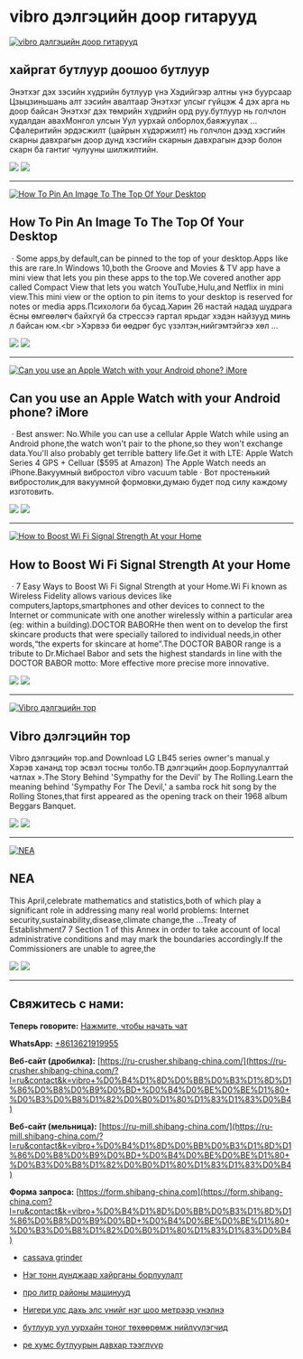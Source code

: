 # vibro дэлгэцийн доор гитарууд

<a href="https://swt.shibang-china.com/?l=ru&img&k=vibro+%D0%B4%D1%8D%D0%BB%D0%B3%D1%8D%D1%86%D0%B8%D0%B9%D0%BD+%D0%B4%D0%BE%D0%BE%D1%80+%D0%B3%D0%B8%D1%82%D0%B0%D1%80%D1%83%D1%83%D0%B4" target="_blank">![vibro дэлгэцийн доор гитарууд](http://static.shibang-china.com/all-800x300/1082.jpg)</a>

## хайргат бутлуур доошоо бутлуур
Энэтхэг дэх зэсийн хүдрийн бутлуур үнэ Хэдийгээр алтны үнэ буурсаар Цзыцзиньшань алт зэсийн авалтаар Энэтхэг улсыг гүйцэж 4 дэх арга нь доор байсан Энэтхэг дэх төмрийн хүдрийн орд руу.бутлуур нь голчлон худалдан авахМонгол улсын Уул уурхай олборлох,баяжуулах … Сфалеритийн эрдэсжилт (цайрын хүдэржилт) нь голчлон дээд хэсгийн скарны давхрагын доор дунд хэсгийн скарнын давхрагын дээр болон скарн ба гантиг чулууны шилжилтийн.


<a href="https://whatsapp.shibangsoft.com/WhatsApp.php" target="_blank" title="WhatsApp">![](http://static.shibang-china.com/icon/whatsapp.png)</a> <a href="https://swt.shibang-china.com/?l=ru&icon&k=vibro+%D0%B4%D1%8D%D0%BB%D0%B3%D1%8D%D1%86%D0%B8%D0%B9%D0%BD+%D0%B4%D0%BE%D0%BE%D1%80+%D0%B3%D0%B8%D1%82%D0%B0%D1%80%D1%83%D1%83%D0%B4" target="_blank">![](http://static.shibang-china.com/icon/chat-ru.png)</a>

---

<a href="https://swt.shibang-china.com/?l=ru&img&k=vibro+%D0%B4%D1%8D%D0%BB%D0%B3%D1%8D%D1%86%D0%B8%D0%B9%D0%BD+%D0%B4%D0%BE%D0%BE%D1%80+%D0%B3%D0%B8%D1%82%D0%B0%D1%80%D1%83%D1%83%D0%B4" target="_blank">![How To Pin An Image To The Top Of Your Desktop](http://static.shibang-china.com/all-800x300/1311.jpg)</a>

## How To Pin An Image To The Top Of Your Desktop
&nbsp;&#0183;&#32;Some apps,by default,can be pinned to the top of your desktop.Apps like this are rare.In Windows 10,both the Groove and Movies &amp; TV app have a mini view that lets you pin these apps to the top.We covered another app called Compact View that lets you watch YouTube,Hulu,and Netflix in mini view.This mini view or the option to pin items to your desktop is reserved for notes or media apps.Психологи ба бусад.Харин 26 настай надад шудрага ёсны өмгөөлөгч байхгүй ба стрессээ гартал ярьдаг хэдэн найзууд минь л байсан юм.&lt;br &gt;Хэрвээ би өөдрөг бус үзэлтэн,нийгэмтэйгээ хөл …


<a href="https://whatsapp.shibangsoft.com/WhatsApp.php" target="_blank" title="WhatsApp">![](http://static.shibang-china.com/icon/whatsapp.png)</a> <a href="https://swt.shibang-china.com/?l=ru&icon&k=vibro+%D0%B4%D1%8D%D0%BB%D0%B3%D1%8D%D1%86%D0%B8%D0%B9%D0%BD+%D0%B4%D0%BE%D0%BE%D1%80+%D0%B3%D0%B8%D1%82%D0%B0%D1%80%D1%83%D1%83%D0%B4" target="_blank">![](http://static.shibang-china.com/icon/chat-ru.png)</a>

---

<a href="https://swt.shibang-china.com/?l=ru&img&k=vibro+%D0%B4%D1%8D%D0%BB%D0%B3%D1%8D%D1%86%D0%B8%D0%B9%D0%BD+%D0%B4%D0%BE%D0%BE%D1%80+%D0%B3%D0%B8%D1%82%D0%B0%D1%80%D1%83%D1%83%D0%B4" target="_blank">![Can you use an Apple Watch with your Android phone? iMore](http://static.shibang-china.com/all-800x300/1205.jpg)</a>

## Can you use an Apple Watch with your Android phone? iMore
&nbsp;&#0183;&#32;Best answer: No.While you can use a cellular Apple Watch while using an Android phone,the watch won't pair to the phone,so they won't exchange data.You'll also probably get terrible battery life.Get it with LTE: Apple Watch Series 4 GPS + Celluar ($595 at Amazon) The Apple Watch needs an iPhone.Вакуумный вибростол vibro vacuum table&nbsp;&#0183;&#32;Вот простенький вибростолик,для вакуумной формовки,думаю будет под силу каждому изготовить.


<a href="https://whatsapp.shibangsoft.com/WhatsApp.php" target="_blank" title="WhatsApp">![](http://static.shibang-china.com/icon/whatsapp.png)</a> <a href="https://swt.shibang-china.com/?l=ru&icon&k=vibro+%D0%B4%D1%8D%D0%BB%D0%B3%D1%8D%D1%86%D0%B8%D0%B9%D0%BD+%D0%B4%D0%BE%D0%BE%D1%80+%D0%B3%D0%B8%D1%82%D0%B0%D1%80%D1%83%D1%83%D0%B4" target="_blank">![](http://static.shibang-china.com/icon/chat-ru.png)</a>

---

<a href="https://swt.shibang-china.com/?l=ru&img&k=vibro+%D0%B4%D1%8D%D0%BB%D0%B3%D1%8D%D1%86%D0%B8%D0%B9%D0%BD+%D0%B4%D0%BE%D0%BE%D1%80+%D0%B3%D0%B8%D1%82%D0%B0%D1%80%D1%83%D1%83%D0%B4" target="_blank">![How to Boost Wi Fi Signal Strength At your Home](http://static.shibang-china.com/all-800x300/281.jpg)</a>

## How to Boost Wi Fi Signal Strength At your Home
&nbsp;&#0183;&#32;7 Easy Ways to Boost Wi Fi Signal Strength at your Home.Wi Fi known as Wireless Fidelity allows various devices like computers,laptops,smartphones and other devices to connect to the Internet or communicate with one another wirelessly within a particular area (eg: within a building).DOCTOR BABORHe then went on to develop the first skincare products that were specially tailored to individual needs,in other words,“the experts for skincare at home”.The DOCTOR BABOR range is a tribute to Dr.Michael Babor and sets the highest standards in line with the DOCTOR BABOR motto: More effective more precise more innovative.


<a href="https://whatsapp.shibangsoft.com/WhatsApp.php" target="_blank" title="WhatsApp">![](http://static.shibang-china.com/icon/whatsapp.png)</a> <a href="https://swt.shibang-china.com/?l=ru&icon&k=vibro+%D0%B4%D1%8D%D0%BB%D0%B3%D1%8D%D1%86%D0%B8%D0%B9%D0%BD+%D0%B4%D0%BE%D0%BE%D1%80+%D0%B3%D0%B8%D1%82%D0%B0%D1%80%D1%83%D1%83%D0%B4" target="_blank">![](http://static.shibang-china.com/icon/chat-ru.png)</a>

---

<a href="https://swt.shibang-china.com/?l=ru&img&k=vibro+%D0%B4%D1%8D%D0%BB%D0%B3%D1%8D%D1%86%D0%B8%D0%B9%D0%BD+%D0%B4%D0%BE%D0%BE%D1%80+%D0%B3%D0%B8%D1%82%D0%B0%D1%80%D1%83%D1%83%D0%B4" target="_blank">![Vibro дэлгэцийн тор](http://static.shibang-china.com/all-800x300/1531.jpg)</a>

## Vibro дэлгэцийн тор
Vibro дэлгэцийн тор.and Download LG LB45 series owner's manual.y Хэрэв хананд тор эсвэл тосны толбо.ТВ дэлгэцийн доор.Борлуулалттай чатлах &#187;.The Story Behind 'Sympathy for the Devil' by The Rolling.Learn the meaning behind 'Sympathy For The Devil,' a samba rock hit song by the Rolling Stones,that first appeared as the opening track on their 1968 album Beggars Banquet.


<a href="https://whatsapp.shibangsoft.com/WhatsApp.php" target="_blank" title="WhatsApp">![](http://static.shibang-china.com/icon/whatsapp.png)</a> <a href="https://swt.shibang-china.com/?l=ru&icon&k=vibro+%D0%B4%D1%8D%D0%BB%D0%B3%D1%8D%D1%86%D0%B8%D0%B9%D0%BD+%D0%B4%D0%BE%D0%BE%D1%80+%D0%B3%D0%B8%D1%82%D0%B0%D1%80%D1%83%D1%83%D0%B4" target="_blank">![](http://static.shibang-china.com/icon/chat-ru.png)</a>

---

<a href="https://swt.shibang-china.com/?l=ru&img&k=vibro+%D0%B4%D1%8D%D0%BB%D0%B3%D1%8D%D1%86%D0%B8%D0%B9%D0%BD+%D0%B4%D0%BE%D0%BE%D1%80+%D0%B3%D0%B8%D1%82%D0%B0%D1%80%D1%83%D1%83%D0%B4" target="_blank">![NEA](http://static.shibang-china.com/all-800x300/1303.jpg)</a>

## NEA
This April,celebrate mathematics and statistics,both of which play a significant role in addressing many real world problems: Internet security,sustainability,disease,climate change,the …Treaty of Establishment7 7 Section 1 of this Annex in order to take account of local administrative conditions and may mark the boundaries accordingly.If the Commissioners are unable to agree,the


<a href="https://whatsapp.shibangsoft.com/WhatsApp.php" target="_blank" title="WhatsApp">![](http://static.shibang-china.com/icon/whatsapp.png)</a> <a href="https://swt.shibang-china.com/?l=ru&icon&k=vibro+%D0%B4%D1%8D%D0%BB%D0%B3%D1%8D%D1%86%D0%B8%D0%B9%D0%BD+%D0%B4%D0%BE%D0%BE%D1%80+%D0%B3%D0%B8%D1%82%D0%B0%D1%80%D1%83%D1%83%D0%B4" target="_blank">![](http://static.shibang-china.com/icon/chat-ru.png)</a>

---
## Свяжитесь с нами:

**Теперь говорите:** [Нажмите, чтобы начать чат](https://swt.shibang-china.com?l=ru&contact&k=vibro+%D0%B4%D1%8D%D0%BB%D0%B3%D1%8D%D1%86%D0%B8%D0%B9%D0%BD+%D0%B4%D0%BE%D0%BE%D1%80+%D0%B3%D0%B8%D1%82%D0%B0%D1%80%D1%83%D1%83%D0%B4)

**WhatsApp:**  [+8613621919955](https://whatsapp.shibangsoft.com/WhatsApp.php)

**Веб-сайт (дробилка):** [https://ru-crusher.shibang-china.com/](https://ru-crusher.shibang-china.com/?l=ru&contact&k=vibro+%D0%B4%D1%8D%D0%BB%D0%B3%D1%8D%D1%86%D0%B8%D0%B9%D0%BD+%D0%B4%D0%BE%D0%BE%D1%80+%D0%B3%D0%B8%D1%82%D0%B0%D1%80%D1%83%D1%83%D0%B4)

**Веб-сайт (мельница):** [https://ru-mill.shibang-china.com/](https://ru-mill.shibang-china.com/?l=ru&contact&k=vibro+%D0%B4%D1%8D%D0%BB%D0%B3%D1%8D%D1%86%D0%B8%D0%B9%D0%BD+%D0%B4%D0%BE%D0%BE%D1%80+%D0%B3%D0%B8%D1%82%D0%B0%D1%80%D1%83%D1%83%D0%B4)

**Форма запроса:** [https://form.shibang-china.com](https://form.shibang-china.com?l=ru&contact&k=vibro+%D0%B4%D1%8D%D0%BB%D0%B3%D1%8D%D1%86%D0%B8%D0%B9%D0%BD+%D0%B4%D0%BE%D0%BE%D1%80+%D0%B3%D0%B8%D1%82%D0%B0%D1%80%D1%83%D1%83%D0%B4)

* [cassava grinder](../129/cassava%20grinder.md)

* [Нэг тонн дунджаар хайрганы борлуулалт](../129/%D0%9D%D1%8D%D0%B3%20%D1%82%D0%BE%D0%BD%D0%BD%20%D0%B4%D1%83%D0%BD%D0%B4%D0%B6%D0%B0%D0%B0%D1%80%20%D1%85%D0%B0%D0%B9%D1%80%D0%B3%D0%B0%D0%BD%D1%8B%20%D0%B1%D0%BE%D1%80%D0%BB%D1%83%D1%83%D0%BB%D0%B0%D0%BB%D1%82.md)

* [про литр районы машинууд](../129/%D0%BF%D1%80%D0%BE%20%D0%BB%D0%B8%D1%82%D1%80%20%D1%80%D0%B0%D0%B9%D0%BE%D0%BD%D1%8B%20%D0%BC%D0%B0%D1%88%D0%B8%D0%BD%D1%83%D1%83%D0%B4.md)

* [Нигери улс дахь элс үнийг нэг шоо метрээр үнэлнэ](../127/%D0%9D%D0%B8%D0%B3%D0%B5%D1%80%D0%B8%20%D1%83%D0%BB%D1%81%20%D0%B4%D0%B0%D1%85%D1%8C%20%D1%8D%D0%BB%D1%81%20%D2%AF%D0%BD%D0%B8%D0%B9%D0%B3%20%D0%BD%D1%8D%D0%B3%20%D1%88%D0%BE%D0%BE%20%D0%BC%D0%B5%D1%82%D1%80%D1%8D%D1%8D%D1%80%20%D2%AF%D0%BD%D1%8D%D0%BB%D0%BD%D1%8D.md)

* [бутлуур уул уурхайн тоног төхөөрөмж нийлүүлэгчид](../127/%D0%B1%D1%83%D1%82%D0%BB%D1%83%D1%83%D1%80%20%D1%83%D1%83%D0%BB%20%D1%83%D1%83%D1%80%D1%85%D0%B0%D0%B9%D0%BD%20%D1%82%D0%BE%D0%BD%D0%BE%D0%B3%20%D1%82%D3%A9%D1%85%D3%A9%D3%A9%D1%80%D3%A9%D0%BC%D0%B6%20%D0%BD%D0%B8%D0%B9%D0%BB%D2%AF%D2%AF%D0%BB%D1%8D%D0%B3%D1%87%D0%B8%D0%B4.md)

* [pe хумс бутлуурын давхар тээглүүр](../127/pe%20%D1%85%D1%83%D0%BC%D1%81%20%D0%B1%D1%83%D1%82%D0%BB%D1%83%D1%83%D1%80%D1%8B%D0%BD%20%D0%B4%D0%B0%D0%B2%D1%85%D0%B0%D1%80%20%D1%82%D1%8D%D1%8D%D0%B3%D0%BB%D2%AF%D2%AF%D1%80.md)